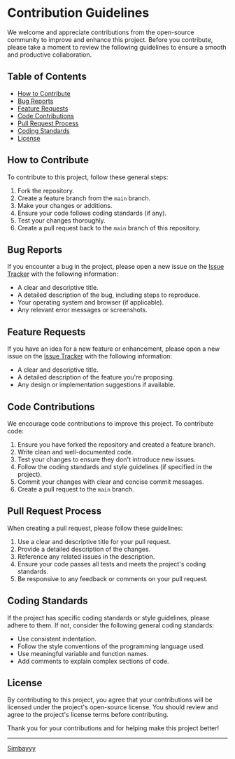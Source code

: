 # Contribution Guidelines

We welcome and appreciate contributions from the open-source community to improve and enhance this project. Before you contribute, please take a moment to review the following guidelines to ensure a smooth and productive collaboration.

## Table of Contents

- [How to Contribute](#how-to-contribute)
- [Bug Reports](#bug-reports)
- [Feature Requests](#feature-requests)
- [Code Contributions](#code-contributions)
- [Pull Request Process](#pull-request-process)
- [Coding Standards](#coding-standards)
- [License](#license)

## How to Contribute

To contribute to this project, follow these general steps:

1. Fork the repository.
2. Create a feature branch from the `main` branch.
3. Make your changes or additions.
4. Ensure your code follows coding standards (if any).
5. Test your changes thoroughly.
6. Create a pull request back to the `main` branch of this repository.

## Bug Reports

If you encounter a bug in the project, please open a new issue on the [Issue Tracker](https://github.com/Simbayyy/node-recipe) with the following information:

- A clear and descriptive title.
- A detailed description of the bug, including steps to reproduce.
- Your operating system and browser (if applicable).
- Any relevant error messages or screenshots.

## Feature Requests

If you have an idea for a new feature or enhancement, please open a new issue on the [Issue Tracker](https://github.com/Simbayyy/node-recipe/issues) with the following information:

- A clear and descriptive title.
- A detailed description of the feature you're proposing.
- Any design or implementation suggestions if available.

## Code Contributions

We encourage code contributions to improve this project. To contribute code:

1. Ensure you have forked the repository and created a feature branch.
2. Write clean and well-documented code.
3. Test your changes to ensure they don't introduce new issues.
4. Follow the coding standards and style guidelines (if specified in the project).
5. Commit your changes with clear and concise commit messages.
6. Create a pull request to the `main` branch.

## Pull Request Process

When creating a pull request, please follow these guidelines:

1. Use a clear and descriptive title for your pull request.
2. Provide a detailed description of the changes.
3. Reference any related issues in the description.
4. Ensure your code passes all tests and meets the project's coding standards.
5. Be responsive to any feedback or comments on your pull request.

## Coding Standards

If the project has specific coding standards or style guidelines, please adhere to them. If not, consider the following general coding standards:

- Use consistent indentation.
- Follow the style conventions of the programming language used.
- Use meaningful variable and function names.
- Add comments to explain complex sections of code.

## License

By contributing to this project, you agree that your contributions will be licensed under the project's open-source license. You should review and agree to the project's license terms before contributing.

Thank you for your contributions and for helping make this project better!

---
[Simbayyy](https://github.com/Simbayyy/node-recipe)

